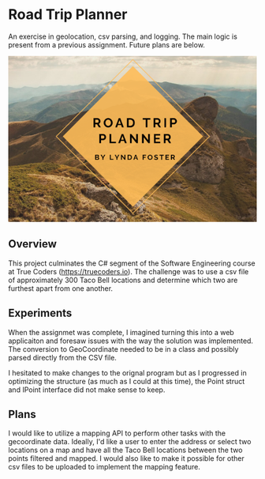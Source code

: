 # Road Trip Planner

An exercise in geolocation, csv parsing, and logging. The main logic is present from a previous assignment. Future plans are below.

![My App](./app.png)

## Overview

This project culminates the C# segment of the Software Engineering course at True Coders (https://truecoders.io). 
The challenge was to use a csv file of approximately 300 Taco Bell locations and determine which two are furthest
apart from one another. 

## Experiments

When the assignmet was complete, I imagined turning this into a web applicaiton and foresaw issues with the way the solution was implemented. The conversion to GeoCoordinate needed to be in a class and possibly parsed directly from the CSV file. 

I hesitated to make changes to the orignal program but as I progressed in optimizing the structure (as much as I could at this time), the Point struct and IPoint interface did not make sense to keep. 

## Plans

I would like to utilize a mapping API to perform other tasks with the gecoordinate data. Ideally, I'd like a user to enter the address or select two locations on a map and have all the Taco Bell locations between the two points filtered and mapped. I would also like to make it possible for other csv files to be uploaded to implement the mapping feature. 

